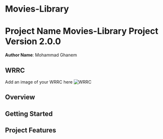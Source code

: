 # Movies-Library
# Project Name Movies-Library Project Version 2.0.0

**Author Name**: Mohammad Ghanem

## WRRC
Add an image of your WRRC here
![WRRC](https://i.ibb.co/wWsGhNx/WRRC.png)


## Overview

## Getting Started
<!-- What are the steps that a user must take in order to build this app on their own machine and get it running? -->

## Project Features
<!-- What are the features included in you app -->